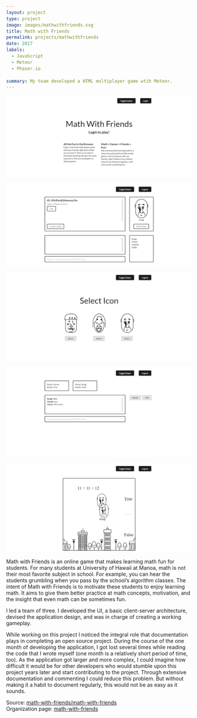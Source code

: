 ```yaml
---
layout: project
type: project
image: images/mathwithfriends.svg
title: Math with Friends
permalink: projects/mathwithfriends
date: 2017
labels:
  - JavaScript
  - Meteor
  - Phaser.io
  
summary: My team developed a HTML multiplayer game wtih Meteor.
---
```


![images](/images/mwf1.png)

![images](/images/mwf2.png)

![images](/images/mwf3.png)

![images](/images/mwf4.png)

![images](/images/mwf5.png)

Math with Friends is an online game that makes learning math fun for students. For many students at University of Hawaii at Manoa, math is not their most favorite subject in school. For example, you can hear the students grumbling when you pass by the school’s algorithm classes. The intent of Math with Friends is to motivate these students to enjoy learning math. It aims to give them better practice at math concepts, motivation, and the insight that even math can be sometimes fun.

I led a team of three. I developed the UI, a basic client-server architecture, devised the application design, and was in charge of creating a working gameplay. 

While working on this project I noticed the integral role that documentation plays in completing an open source project. During the course of the one month of developing the application, I got lost several times while reading the code that I wrote myself (one month is a relatively short period of time, too). As the application got larger and more complex, I could imagine how difficult it would be for other developers who would stumble upon this project years later and start contributing to the project. Through extensive documentation and commenting I could reduce this problem. But without making it a habit to document regularly, this would not be as easy as it sounds.

Source: <a href="https://github.com/math-with-friends/math-with-friends"><i class="large github icon"></i>math-with-friends/math-with-friends</a> <br>
Organization page: <a href="https://math-with-friends.github.io/"><i class="large github icon"></i>math-with-friends</a>
